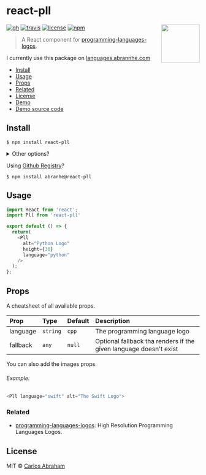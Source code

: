 # react-pll 

[<img src="https://github.com/abranhe/programming-languages-logos/blob/master/src/programming-languages.gif?raw=true" align="right" width="100">](https://languages.abranhe.com)

[![gh](https://github.com/abranhe/react-pll/workflows/build/badge.svg)](https://github.com/abranhe/react-pll/actions)
[![travis](https://img.shields.io/travis/abranhe/react-pll)](https://travis-ci.org/abranhe/react-pll)
[![license](https://img.shields.io/github/license/abranhe/react-pll.svg)](https://github.com/abranhe/react-pll/blob/master/license)
[![npm](https://img.shields.io/npm/v/react-pll.svg?logo=npm)](https://github.com/abranhe/react-pll)

> A React component for [programming-languages-logos](https://github.com/abranhe/programming-languages-logos).

I currently use this package on [languages.abrannhe.com](https://languages.abrannhe.com)

- [Install](#install)
- [Usage](#usage)
- [Props](#props)
- [Related](#related)
- [License](#license)
- [Demo](https://react-pll.demos.abranhe.com)
- [Demo source code](https://github.com/abranhe/public-demos/tree/master/react-pll)

## Install

```
$ npm install react-pll
```

<details>
<summary>
  Other options?
</summary>

###### ⚠️ DEPRECATED

```
$ npm install @programming-languages-logos@react
```
</details>

Using [Github Registry](https://github.com/features/packages)?

```
$ npm install abranhe@react-pll
```

## Usage

```js
import React from 'react';
import Pll from 'react-pll'

export default () => {
  return(
    <Pll
      alt="Python Logo"
      height={30}
      language="python"
    />
  );
};
```

## Props

A cheatsheet of all available props.

| Prop     | Type       | Default | Description|
| :------- | :--------- | :------ | :---------- |
| language | `string`  | `cpp`    | The programming language logo|
| fallback | `any`     | `null`   | Optional fallback tha renders if the given language doesn't exist|

You can also add the images props.

###### Example:

```js
<Pll language="swift" alt="The Swift Logo">
```

### Related

- [programming-languages-logos](https://github.com/abranhe/programming-languages-logos): High Resolution Programming Languages Logos.

## License

MIT © [Carlos Abraham](https://github.com/abranhe)